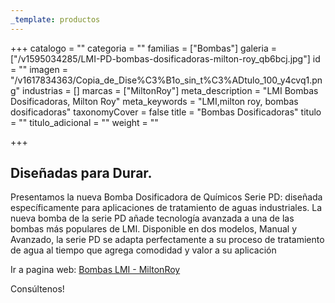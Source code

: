 ```yaml
---
_template: productos
---
```







+++
catalogo = ""
categoria = ""
familias = ["Bombas"]
galeria = ["/v1595034285/LMI-PD-bombas-dosificadoras-milton-roy_qb6bcj.jpg"]
id = ""
imagen = "/v1617834363/Copia_de_Dise%C3%B1o_sin_t%C3%ADtulo_100_y4cvq1.png"
industrias = []
marcas = ["MiltonRoy"]
meta_description = "LMI Bombas Dosificadoras, Milton Roy"
meta_keywords = "LMI,milton roy, bombas dosificadoras"
taxonomyCover = false
title = "Bombas Dosificadoras"
titulo = ""
titulo_adicional = ""
weight = ""

+++
## **Diseñadas para Durar.**

Presentamos la nueva Bomba Dosificadora de Químicos Serie PD: diseñada específicamente para aplicaciones de tratamiento de aguas industriales. La nueva bomba de la serie PD añade tecnología avanzada a una de las bombas más populares de LMI. Disponible en dos modelos, Manual y Avanzado, la serie PD se adapta perfectamente a su proceso de tratamiento de agua al tiempo que agrega comodidad y valor a su aplicación

Ir a pagina web: [Bombas LMI - MiltonRoy](https://www.lmipumps.com/es/ "Bombas LMI")

Consúltenos!
